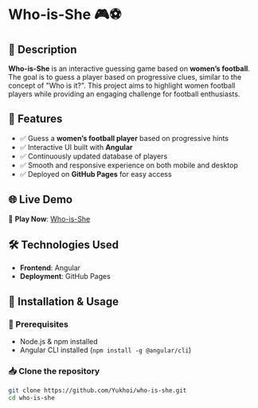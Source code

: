 # **Who-is-She** 🎮⚽  

## 📌 Description  
**Who-is-She** is an interactive guessing game based on **women’s football**. The goal is to guess a player based on progressive clues, similar to the concept of "Who is it?". This project aims to highlight women football players while providing an engaging challenge for football enthusiasts.  

## 🚀 Features  
- ✅ Guess a **women’s football player** based on progressive hints  
- ✅ Interactive UI built with **Angular**  
- ✅ Continuously updated database of players  
- ✅ Smooth and responsive experience on both mobile and desktop  
- ✅ Deployed on **GitHub Pages** for easy access  

## 🌐 Live Demo  
🔗 **Play Now**: [Who-is-She](https://yukhoi.github.io/Who_is_She/)  

## 🛠 Technologies Used  
- **Frontend**: Angular  
- **Deployment**: GitHub Pages  

## 📂 Installation & Usage  
### 🔧 Prerequisites  
- Node.js & npm installed  
- Angular CLI installed (`npm install -g @angular/cli`)  

### 📥 Clone the repository  
```sh
git clone https://github.com/Yukhoi/who-is-she.git
cd who-is-she
